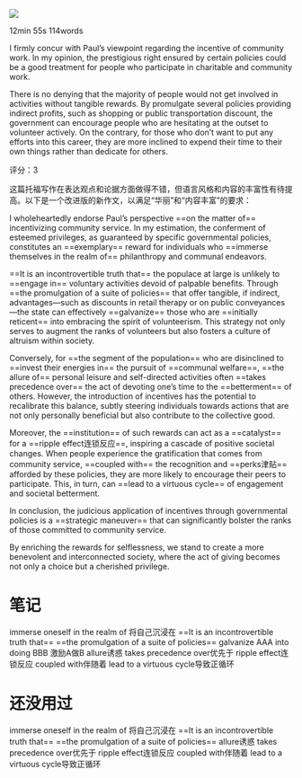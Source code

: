 ![](file:///C:\Users\Administrator\AppData\Local\Temp\ksohtml16684\wps1.jpg)

12min 55s 114words

I firmly concur with Paul’s viewpoint regarding the incentive of community work. In my opinion, the prestigious right ensured by certain policies could be a good treatment for people who participate in charitable and community work.

There is no denying that the majority of people would not get involved in activities without tangible rewards. By promulgate several policies providing indirect profits, such as shopping or public transportation discount, the government can encourage people who are hesitating at the outset to volunteer actively. On the contrary, for those who don’t want to put any efforts into this career, they are more inclined to expend their time to their own things rather than dedicate for others.

评分：3

这篇托福写作在表达观点和论据方面做得不错，但语言风格和内容的丰富性有待提高。以下是一个改进版的新作文，以满足“华丽”和“内容丰富”的要求：

I wholeheartedly endorse Paul’s perspective ==on the matter of== incentivizing community service. In my estimation, the conferment of esteemed privileges, as guaranteed by specific governmental policies, constitutes an ==exemplary== reward for individuals who ==immerse themselves in the realm of== philanthropy and communal endeavors.

==It is an incontrovertible truth that== the populace at large is unlikely to ==engage in== voluntary activities devoid of palpable benefits. Through ==the promulgation of a suite of policies== that offer tangible, if indirect, advantages—such as discounts in retail therapy or on public conveyances—the state can effectively ==galvanize== those who are ==initially reticent== into embracing the spirit of volunteerism. This strategy not only serves to augment the ranks of volunteers but also fosters a culture of altruism within society.

Conversely, for ==the segment of the population== who are disinclined to ==invest their energies in== the pursuit of ==communal welfare==, ==the allure of== personal leisure and self-directed activities often ==takes precedence over== the act of devoting one’s time to the ==betterment== of others. However, the introduction of incentives has the potential to recalibrate this balance, subtly steering individuals towards actions that are not only personally beneficial but also contribute to the collective good.

Moreover, the ==institution== of such rewards can act as a ==catalyst== for a ==ripple effect连锁反应==, inspiring a cascade of positive societal changes. When people experience the gratification that comes from community service, ==coupled with== the recognition and ==perks津贴== afforded by these policies, they are more likely to encourage their peers to participate. This, in turn, can ==lead to a virtuous cycle== of engagement and societal betterment.

In conclusion, the judicious application of incentives through governmental policies is a ==strategic maneuver== that can significantly bolster the ranks of those committed to community service. 

By enriching the rewards for selflessness, we stand to create a more benevolent and interconnected society, where the act of giving becomes not only a choice but a cherished privilege.
# 笔记
immerse oneself in the realm of  将自己沉浸在
==It is an incontrovertible truth that==
==the promulgation of a suite of policies==
galvanize AAA into doing BBB 激励A做B
allure诱惑
takes precedence over优先于
ripple effect连锁反应
coupled with伴随着
lead to a virtuous cycle导致正循环

# 还没用过
immerse oneself in the realm of  将自己沉浸在
==It is an incontrovertible truth that==
==the promulgation of a suite of policies==
allure诱惑
takes precedence over优先于
ripple effect连锁反应
coupled with伴随着
lead to a virtuous cycle导致正循环